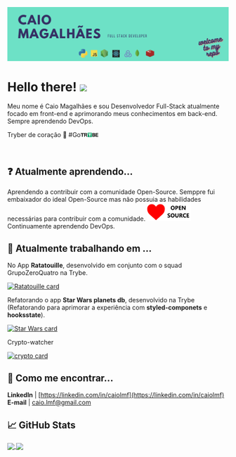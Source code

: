 ![Header](https://raw.githubusercontent.com/caiolmf/caiolmf/master/imgs/profile-banner.png "Header")

# Hello there! <img src="https://raw.githubusercontent.com/MartinHeinz/MartinHeinz/master/wave.gif" width="35px">

Meu nome é Caio Magalhães e sou Desenvolvedor Full-Stack atualmente focado em front-end e aprimorando meus conhecimentos em back-end. Sempre aprendendo DevOps.

Tryber de coração :green_heart:   #Go<img src="https://raw.githubusercontent.com/caiolmf/caiolmf/master/imgs/trybe-logo.png" width="40px"> 

<br />

## :question: Atualmente aprendendo...

Aprendendo a contribuir com a comunidade Open-Source. Semppre fui embaixador do ideal Open-Source mas não possuia as habilidades necessárias para contribuir com a comunidade. <img src="https://raw.githubusercontent.com/caiolmf/caiolmf/master/imgs/open-love.png" width="100px">
<br />
Continuamente aprendendo DevOps.
<br />

## :construction_worker: Atualmente trabalhando em ...

No App **Ratatouille**, desenvolvido em conjunto com o squad GrupoZeroQuatro na Trybe. 

[![Ratatouille card](https://github-readme-stats.vercel.app/api/pin/?username=caiolmf&repo=ratatouille&theme=vue-dark)](https://github.com/caiolmf/ratatouille)

Refatorando o app **Star Wars planets db**, desenvolvido na Trybe (Refatorando para aprimorar a experiência com **styled-componets** e **hooksstate**). 

[![Star Wars card](https://github-readme-stats.vercel.app/api/pin/?username=caiolmf&repo=starwars-db&theme=vue-dark)](https://github.com/caiolmf/starwars-db)

Crypto-watcher

[![crypto card](https://github-readme-stats.vercel.app/api/pin/?username=caiolmf&repo=crypto-watcher&theme=vue-dark)](https://github.com/caiolmf/crypto-watcher)

## :dart: Como me encontrar...

**LinkedIn** | [https://linkedin.com/in/caiolmf](https://linkedin.com/in/caiolmf)
<br />
**E-mail** | [caio.lmf@gmail.com](mailto:caio.lmf@gmail.com)

## :chart_with_upwards_trend: GitHub Stats

<a href="https://github.com/caiolmf/caiolmf">
  <img align="center" src="https://github-readme-stats.vercel.app/api/top-langs/?username=caiolmf&hide=shell&theme=vue-dark" style="max-width:100%;" />
</a>
<a href="https://github.com/caiolmf/caiolmf">
  <img align="center" src="https://github-readme-stats.vercel.app/api?username=caiolmf&theme=vue-dark" style="max-width:100%;" />
</a>


<!-- 
Here are some ideas to get you started:

- 🔭 I’m currently working on ...
- 🌱 I’m currently learning ...
- 👯 I’m looking to collaborate on ...
- 🤔 I’m looking for help with ...
- 💬 Ask me about ...
- 📫 How to reach me: ...
- 😄 Pronouns: ...
- ⚡ Fun fact: ... -->

